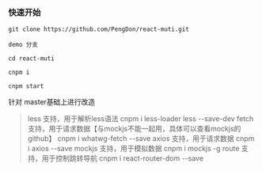 
### 快速开始

```
git clone https://github.com/PengDon/react-muti.git

demo 分支

cd react-muti

cnpm i

cnpm start
```

针对 master基础上进行改造
> less 支持，用于解析less语法
cnpm i less-loader less --save-dev
> fetch 支持，用于请求数据【与mockjs不能一起用，具体可以查看mockjs的github】
cnpm i whatwg-fetch --save
> axios 支持，用于请求数据
cnpm i axios --save
> mockjs 支持，用于模拟数据
cnpm i mockjs -g
> route 支持，用于控制跳转导航
cnpm i react-router-dom --save



